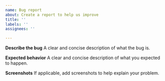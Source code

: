 ```yaml
---
name: Bug report
about: Create a report to help us improve
title: ''
labels: ''
assignees: ''

---
```


**Describe the bug**
A clear and concise description of what the bug is.



**Expected behavior**
A clear and concise description of what you expected to happen.

**Screenshots**
If applicable, add screenshots to help explain your problem.
